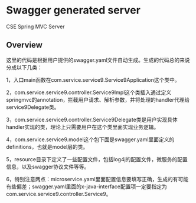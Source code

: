 # Swagger generated server

CSE Spring MVC Server


## Overview
这里的代码是根据用户提供的swagger.yaml文件自动生成。生成的代码总的来说分成以下几类：

1，入口main函数在com.service.service9.Service9Application这个类中。

2，com.service.service9.controller.Service9Impl这个类插入通过定义springmvc的annotation，拦截用户请求、解析参数，并将处理的handler代理给service9Delegate类。

3，com.service.service9.controller.Service9Delegate类是用户实现具体handler实现的类，理论上只需要用户在这个类里面实现业务逻辑。

4，com.service.service9.model这个包下面是swagger.yaml里面定义的definitions，也就是model层的类。

5，resource目录下定义了一些配置文件，包括log4j的配置文件，微服务的配置信息，以及swagger协议文件等等。

6，特别注意两点：microservice.yaml里面配置信息要填写正确，生成的有可能有些偏差；swagger.yaml里面的x-java-interface配置项一定要指定为com.service.service9.controller.Service9。